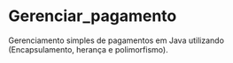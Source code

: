 # Gerenciar_pagamento
Gerenciamento simples de pagamentos em Java utilizando (Encapsulamento, herança e polimorfismo).
